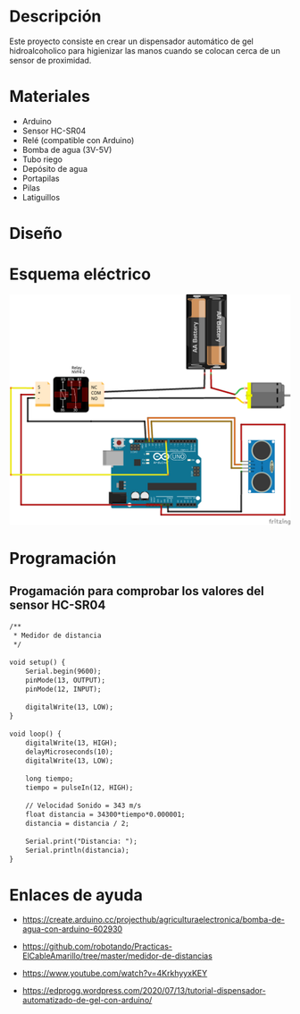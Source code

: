 # Descripción

Este proyecto consiste en crear un dispensador automático de gel hidroalcoholico para higienizar las manos cuando se colocan cerca de un sensor de proximidad.

# Materiales

* Arduino
* Sensor HC-SR04
* Relé (compatible con Arduino)
* Bomba de agua (3V-5V)
* Tubo riego
* Depósito de agua
* Portapilas
* Pilas
* Latiguillos

# Diseño

# Esquema eléctrico

![](esquema_dispensador_gel_bb.png)


# Programación

## Progamación para comprobar los valores del sensor HC-SR04

```arduino
/**
 * Medidor de distancia
 */

void setup() {
    Serial.begin(9600);
    pinMode(13, OUTPUT);
    pinMode(12, INPUT);
    
    digitalWrite(13, LOW);
}

void loop() {
    digitalWrite(13, HIGH);
    delayMicroseconds(10);
    digitalWrite(13, LOW);
    
    long tiempo;
    tiempo = pulseIn(12, HIGH);
    
    // Velocidad Sonido = 343 m/s
    float distancia = 34300*tiempo*0.000001;
    distancia = distancia / 2;
    
    Serial.print("Distancia: ");
    Serial.println(distancia);
}

```

# Enlaces de ayuda

* https://create.arduino.cc/projecthub/agriculturaelectronica/bomba-de-agua-con-arduino-602930

* https://github.com/robotando/Practicas-ElCableAmarillo/tree/master/medidor-de-distancias

* https://www.youtube.com/watch?v=4KrkhyyxKEY

* https://edprogg.wordpress.com/2020/07/13/tutorial-dispensador-automatizado-de-gel-con-arduino/





